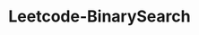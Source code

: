 ---
layout: posts_by_category
categories: Leetcode-BinarySearch
title: Leetcode-BinarySearch
permalink: /category/Leetcode-BinarySearch
---